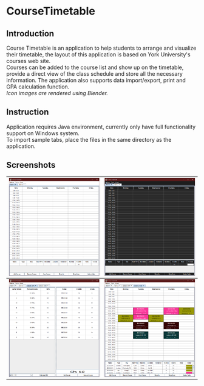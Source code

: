 # CourseTimetable

## Introduction

Course Timetable is an application to help students to arrange and visualize their timetable, the layout of this application is based on York University's courses web site.  
Courses can be added to the course list and show up on the timetable, provide a direct view of the class schedule and store all the necessary information. The application also supports data import/export, print and GPA calculation function.  
_Icon images are rendered using Blender._

## Instruction

Application requires Java environment, currently only have full functionality support on Windows system.  
To import sample tabs, place the files in the same directory as the application.

## Screenshots

![empty tab screenshot](/application/images/screenshots/empty_tab.png)|![empty tab dark mode screenshot](/application/images/screenshots/empty_tab_dark.png)
--- | ---
![gpa calculator screenshot](/application/images/screenshots/gpa_calc.png)|![sample tab screenshot page](/application/images/screenshots/sample_tab.png)